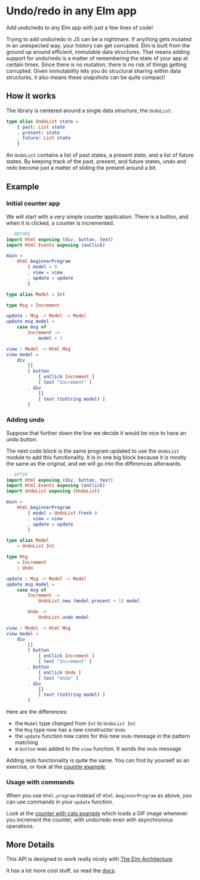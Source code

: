 # Undo/redo in any Elm app

Add undo/redo to any Elm app with just a few lines of code!

Trying to add undo/redo in JS can be a nightmare. If anything gets mutated in
an unexpected way, your history can get corrupted. Elm is built from the ground
up around efficient, immutable data structures. That means adding support for
undo/redo is a matter of remembering the state of your app at certain times.
Since there is no mutation, there is no risk of things getting corrupted. Given
immutability lets you do structural sharing within data structures, it also
means these snapshots can be quite compact!


## How it works

The library is centered around a single data structure, the `UndoList`.

```elm
type alias UndoList state =
    { past: List state
    , present: state
    , future: List state
    }
```

An `UndoList` contains a list of past states, a present state, and a list of
future states. By keeping track of the past, present, and future states, undo
and redo become just a matter of sliding the present around a bit.


## Example

### Initial counter app

We will start with a very simple counter application. There is a button, and
when it is clicked, a counter is incremented.

```elm
-- BEFORE
import Html exposing (div, button, text)
import Html.Events exposing (onClick)

main =
    Html.beginnerProgram
        { model = 0
        , view = view
        , update = update
        }

type alias Model = Int

type Msg = Increment

update : Msg -> Model -> Model
update msg model =
    case msg of
        Increment ->
            model + 1

view : Model -> Html Msg
view model =
    div
        []
        [ button
            [ onClick Increment ]
            [ text "Increment" ]
        , div
            []
            [ text (toString model) ]
        ]
```

### Adding undo

Suppose that further down the line we decide it would be nice to have an undo
button.

The next code block is the same program updated to use the `UndoList` module to
add this functionality. It is in one big block because it is mostly the same as
the original, and we will go into the differences afterwards.

```elm
-- AFTER
import Html exposing (div, button, text)
import Html.Events exposing (onClick)
import UndoList exposing (UndoList)

main =
    Html.beginnerProgram
        { model = UndoList.fresh 0
        , view = view
        , update = update
        }

type alias Model
    = UndoList Int

type Msg
    = Increment
    | Undo

update : Msg -> Model -> Model
update msg model =
    case msg of
        Increment ->
            UndoList.new (model.present + 1) model

        Undo ->
            UndoList.undo model

view : Model -> Html Msg
view model =
    div
        []
        [ button
            [ onClick Increment ]
            [ text "Increment" ]
        , button
            [ onClick Undo ]
            [ text "Undo" ]
        , div
            []
            [ text (toString model) ]
        ]
```

Here are the differences:
- the `Model` type changed from `Int` to `UndoList Int`
- the `Msg` type now has a new constructor `Undo`
- the `update` function now cares for this new `Undo` message in the pattern matching
- a `button` was added to the `view` function. It sends the `Undo` message

Adding redo functionality is quite the same. You can find by yourself as an exercise, or look at the
[counter example](./examples/Counter.elm).

### Usage with commands

When you use `Html.program` instead of `Html.beginnerProgram` as above, you can use commands
in your `update` function.

Look at the [counter with cats example](./examples/CounterWithCats.elm) which loads a GIF image whenever you increment
the counter, with undo/redo even with asynchronous operations.

## More Details

This API is designed to work really nicely with
[The Elm Architecture](http://guide.elm-lang.org/architecture/index.html).

It has a lot more cool stuff, so read the [docs](http://package.elm-lang.org/packages/elm-community/undo-redo/latest).
